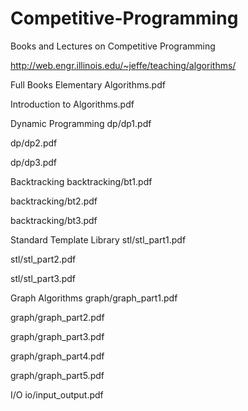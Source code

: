 # Competitive-Programming
Books and Lectures on Competitive Programming


http://web.engr.illinois.edu/~jeffe/teaching/algorithms/

Full Books
Elementary Algorithms.pdf

Introduction to Algorithms.pdf

Dynamic Programming
dp/dp1.pdf

dp/dp2.pdf

dp/dp3.pdf

Backtracking
backtracking/bt1.pdf

backtracking/bt2.pdf

backtracking/bt3.pdf

Standard Template Library
stl/stl_part1.pdf

stl/stl_part2.pdf

stl/stl_part3.pdf

Graph Algorithms
graph/graph_part1.pdf

graph/graph_part2.pdf

graph/graph_part3.pdf

graph/graph_part4.pdf

graph/graph_part5.pdf

I/O
io/input_output.pdf
